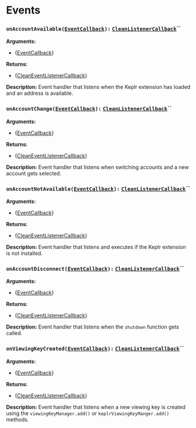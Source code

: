 # Events

### `onAccountAvailable(`[`EventCallback`](https://github.com/stakeordie/griptape.js/blob/main/src/events/index.ts#L16)`):` [`CleanListenerCallback`](https://github.com/stakeordie/griptape.js/blob/main/src/events/index.ts#L17)``

**Arguments:**

* {[EventCallback](https://github.com/stakeordie/griptape.js/blob/main/src/events/index.ts#L16)}

**Returns:**

* {[CleanEventListenerCallback](https://github.com/stakeordie/griptape.js/blob/main/src/events/index.ts#L17)}

**Description:** Event handler that listens when the Keplr extension has loaded and an address is available.

### `onAccountChange(`[`EventCallback`](https://github.com/stakeordie/griptape.js/blob/main/src/events/index.ts#L16)`):` [`CleanListenerCallback`](https://github.com/stakeordie/griptape.js/blob/main/src/events/index.ts#L17)``

**Arguments:**

* {[EventCallback](https://github.com/stakeordie/griptape.js/blob/main/src/events/index.ts#L16)}

**Returns:**

* {[CleanEventListenerCallback](https://github.com/stakeordie/griptape.js/blob/main/src/events/index.ts#L17)}

**Description:** Event handler that listens when switching accounts and a new account gets selected.

### `onAccountNotAvailable(`[`EventCallback`](https://github.com/stakeordie/griptape.js/blob/main/src/events/index.ts#L16)`):` [`CleanListenerCallback`](https://github.com/stakeordie/griptape.js/blob/main/src/events/index.ts#L17)``

**Arguments:**

* {[EventCallback](https://github.com/stakeordie/griptape.js/blob/main/src/events/index.ts#L16)}

**Returns:**

* {[CleanEventListenerCallback](https://github.com/stakeordie/griptape.js/blob/main/src/events/index.ts#L17)}

**Description:** Event handler that listens and executes if the Keplr extension is not installed.

### `onAccountDisconnect(`[`EventCallback`](https://github.com/stakeordie/griptape.js/blob/main/src/events/index.ts#L16)`):` [`CleanListenerCallback`](https://github.com/stakeordie/griptape.js/blob/main/src/events/index.ts#L17)``

**Arguments:**

* {[EventCallback](https://github.com/stakeordie/griptape.js/blob/main/src/events/index.ts#L16)}

**Returns:**

* {[CleanEventListenerCallback](https://github.com/stakeordie/griptape.js/blob/main/src/events/index.ts#L17)}

**Description:** Event handler that listens when the `shutdown` function gets called.

### `onViewingKeyCreated(`[`EventCallback`](https://github.com/stakeordie/griptape.js/blob/main/src/events/index.ts#L16)`):` [`CleanListenerCallback`](https://github.com/stakeordie/griptape.js/blob/main/src/events/index.ts#L17)``

**Arguments:**

* {[EventCallback](https://github.com/stakeordie/griptape.js/blob/main/src/events/index.ts#L16)}

**Returns:**

* {[CleanEventListenerCallback](https://github.com/stakeordie/griptape.js/blob/main/src/events/index.ts#L17)}

**Description:** Event handler that listens when a new viewing key is created using the `viewingKeyManager.add()` or `keplrViewingKeyManger.add()` methods.

